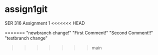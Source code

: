 # assign1git
SER 316 Assignment 1
<<<<<<< HEAD

=======
"newbranch change!"
"First Comment!"
"Second Comment!!"
"testbranch change"
>>>>>>> main
